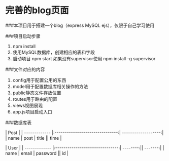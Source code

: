 完善的blog页面
============

###本项目用于搭建一个blog（express MySQL ejs），仅限于自己学习使用

###项目启动步骤
1. npm install
2. 使用MySQL数据库，创建相应的表和字段
3. 启动项目 npm start 如果没有supervisor使用 npm install -g supervisor

###文件对应的内容
1. config用于配置公用的东西
2. model用于配置数据库相关操作的方法
3. public静态文件存放位置
4. routes用于路由的配置
5. views视图展现
6. app.js项目启动入口

###数据库表


| Post                                                                  |
| ------------- |:-------------------------------:| -------------------:|
| name          | post                            | title    || time    |

| User                                                                  |
| ------------- |:-------------------------------:| --------:|| -------:|
| name          | email                           | password || id      |
    